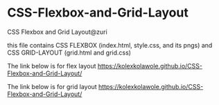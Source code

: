 # CSS-Flexbox-and-Grid-Layout

CSS Flexbox and Grid Layout@zuri

this file contains CSS FLEXBOX (index.html, style.css, and its pngs)
and
CSS GRID-LAYOUT (grid.html and grid.css)

The link below is for flex layout
https://kolexkolawole.github.io/CSS-Flexbox-and-Grid-Layout/

The link below is for grid layout
https://kolexkolawole.github.io/CSS-Flexbox-and-Grid-Layout/
